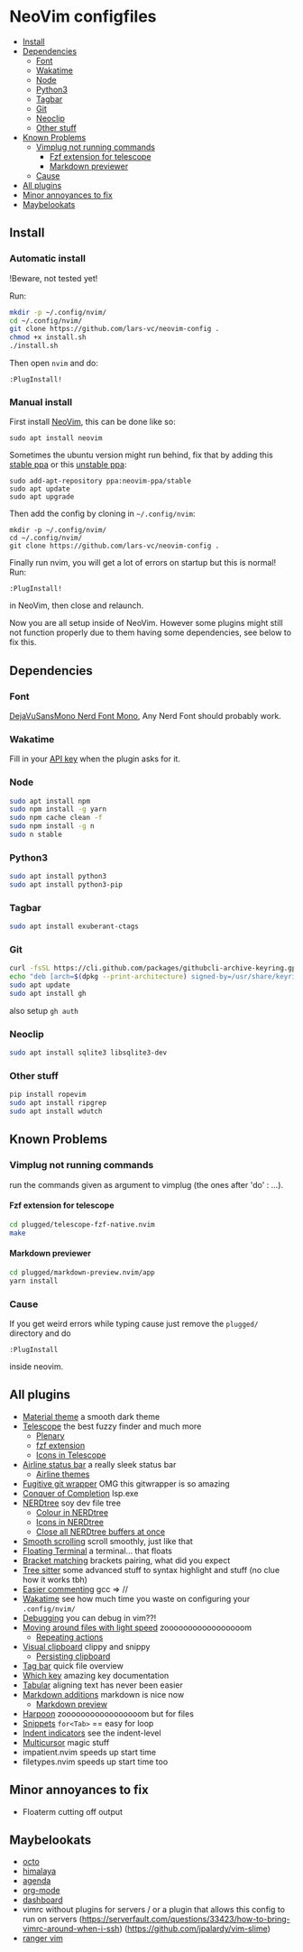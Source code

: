 # NeoVim configfiles

* [Install](#install)
* [Dependencies](#dependencies)
  * [Font](#font)
  * [Wakatime](#wakatime)
  * [Node](#node)
  * [Python3](#python3)
  * [Tagbar](#tagbar)
  * [Git](#git)
  * [Neoclip](#neoclip)
  * [Other stuff](#other-stuff)
* [Known Problems](#known-problems)
  * [Vimplug not running commands](#vimplug-not-running-commands)
    * [Fzf extension for telescope](#fzf-extension-for-telescope)
    * [Markdown previewer](#markdown-previewer)
  * [Cause](#cause)
* [All plugins](#all-plugins)
* [Minor annoyances to fix](#minor-annoyances-to-fix)
* [Maybelookats](#maybelookats)

## Install
### Automatic install
!Beware, not tested yet!

Run:
```sh
mkdir -p ~/.config/nvim/
cd ~/.config/nvim/
git clone https://github.com/lars-vc/neovim-config .
chmod +x install.sh
./install.sh
```
Then open `nvim` and do:
```
:PlugInstall!
```

### Manual install
First install [NeoVim](https://github.com/neovim/neovim), this can be done like so:
```
sudo apt install neovim
```

Sometimes the ubuntu version might run behind, fix that by adding this [stable ppa](https://code.launchpad.net/~neovim-ppa/+archive/ubuntu/stable) or this [unstable ppa](https://code.launchpad.net/~neovim-ppa/+archive/ubuntu/unstable):
```
sudo add-apt-repository ppa:neovim-ppa/stable
sudo apt update
sudo apt upgrade
```

Then add the config by cloning in `~/.config/nvim`:
```
mkdir -p ~/.config/nvim/
cd ~/.config/nvim/
git clone https://github.com/lars-vc/neovim-config .
```
Finally run nvim, you will get a lot of errors on startup but this is normal! Run:
```
:PlugInstall!
```
in NeoVim, then close and relaunch.

Now you are all setup inside of NeoVim. However some plugins might still not function properly due to them having some dependencies, see below to fix this.

## Dependencies

### Font
[DejaVuSansMono Nerd Font Mono](https://github.com/ryanoasis/nerd-fonts/tree/master/patched-fonts/DejaVuSansMono/Regular/complete),
Any Nerd Font should probably work.

### Wakatime
Fill in your [API key](https://wakatime.com/settings/api-key) when the plugin asks for it.

### Node
```sh
sudo apt install npm
sudo npm install -g yarn
sudo npm cache clean -f
sudo npm install -g n
sudo n stable
```

### Python3
```sh
sudo apt install python3
sudo apt install python3-pip
```

### Tagbar
```sh
sudo apt install exuberant-ctags
```

### Git
```sh
curl -fsSL https://cli.github.com/packages/githubcli-archive-keyring.gpg | sudo dd of=/usr/share/keyrings/githubcli-archive-keyring.gpg
echo "deb [arch=$(dpkg --print-architecture) signed-by=/usr/share/keyrings/githubcli-archive-keyring.gpg] https://cli.github.com/packages stable main" | sudo tee /etc/apt/sources.list.d/github-cli.list > /dev/null
sudo apt update
sudo apt install gh
```
also setup `gh auth`

### Neoclip
```sh
sudo apt install sqlite3 libsqlite3-dev
```

### Other stuff
```sh
pip install ropevim
sudo apt install ripgrep
sudo apt install wdutch
```

## Known Problems

### Vimplug not running commands
run the commands given as argument to vimplug (the ones after 'do' : ...).

#### Fzf extension for telescope
```sh
cd plugged/telescope-fzf-native.nvim
make
```

#### Markdown previewer
```sh
cd plugged/markdown-preview.nvim/app
yarn install
```

### Cause
If you get weird errors while typing cause just remove the `plugged/` directory and do
```viml
:PlugInstall
```
inside neovim.

## All plugins

* [Material theme](https://github.com/marko-cerovac/material.nvim/) a smooth dark theme
* [Telescope](https://github.com/nvim-telescope/telescope.nvim/) the best fuzzy finder and much more
    * [Plenary](https://github.com/nvim-lua/plenary.nvim/)
    * [fzf extension](https://github.com/nvim-telescope/telescope-fzf-native.nvim')
    * [Icons in Telescope](https://github.com/kyazdani42/nvim-web-devicons/)
* [Airline status bar](https://github.com/vim-airline/vim-airline/) a really sleek status bar
    * [Airline themes](https://github.com/vim-airline/vim-airline-themes/)
* [Fugitive git wrapper](https://github.com/tpope/vim-fugitive/) OMG this gitwrapper is so amazing
* [Conquer of Completion](https://github.com/neoclide/coc.nvim) lsp.exe
* [NERDtree](https://github.com/preservim/nerdtree/) soy dev file tree
    * [Colour in NERDtree](https://github.com/tiagofumo/vim-nerdtree-syntax-highlight/)
    * [Icons in NERDtree](https://github.com/ryanoasis/vim-devicons/)
    * [Close all NERDtree buffers at once](https://github.com/jistr/vim-nerdtree-tabs/)
* [Smooth scrolling](https://github.com/psliwka/vim-smoothie/) scroll smoothly, just like that
* [Floating Terminal](https://github.com/voldikss/vim-floaterm/) a terminal... that floats
* [Bracket matching](https://github.com/jiangmiao/auto-pairs/) brackets pairing, what did you expect
* [Tree sitter](https://github.com/nvim-treesitter/nvim-treesitter) some advanced stuff to syntax highlight and stuff (no clue how it works tbh)
* [Easier commenting](https://github.com/tpope/vim-commentary/) gcc => //
* [Wakatime](https://github.com/wakatime/vim-wakatime/) see how much time you waste on configuring your `.config/nvim/`
* [Debugging](https://github.com/puremourning/vimspector/) you can debug in vim??!
* [Moving around files with light speed](https://github.com/ggandor/lightspeed.nvim/) zooooooooooooooooom
    * [Repeating actions](https://github.com/tpope/vim-repeat/)
* [Visual clipboard](https://github.com/AckslD/nvim-neoclip.lua/) clippy and snippy
    * [Persisting clipboard](https://github.com/tami5/sqlite.lua/)
* [Tag bar](https://github.com/preservim/tagbar/) quick file overview
* [Which key](https://github.com/folke/which-key.nvim/) amazing key documentation
* [Tabular](https://github.com/godlygeek/tabular/) aligning text has never been easier
* [Markdown additions](https://github.com/preservim/vim-markdown/) markdown is nice now
    * [Markdown preview](https://github.com/iamcco/markdown-preview.nvim/)
* [Harpoon](https://github.com/ThePrimeagen/harpoon) zooooooooooooooooom but for files
* [Snippets](https://github.com/rafamadriz/friendly-snippets) `for<Tab>` == easy for loop
* [Indent indicators](lukas-reineke/indent-blankline.nvim) see the indent-level
* [Multicursor](mg979/vim-visual-multi) magic stuff
* impatient.nvim speeds up start time
* filetypes.nvim speeds up start time too

## Minor annoyances to fix
* Floaterm cutting off output

## Maybelookats
* [octo](https://github.com/pwntester/octo.nvim)
* [himalaya](https://github.com/soywod/himalaya)
* [agenda](https://github.com/dhruvasagar/vim-dotoo)
* [org-mode](https://github.com/vimoutliner/vimoutliner)
* [dashboard](https://github.com/glepnir/dashboard-nvim)
* vimrc without plugins for servers / or a plugin that allows this config to run on servers (https://serverfault.com/questions/33423/how-to-bring-vimrc-around-when-i-ssh) (https://github.com/jpalardy/vim-slime)
* [ranger vim](https://www.reddit.com/r/neovim/comments/f3b62j/i_wrote_a_plugin_to_make_ranger_to_be_a_file/)
